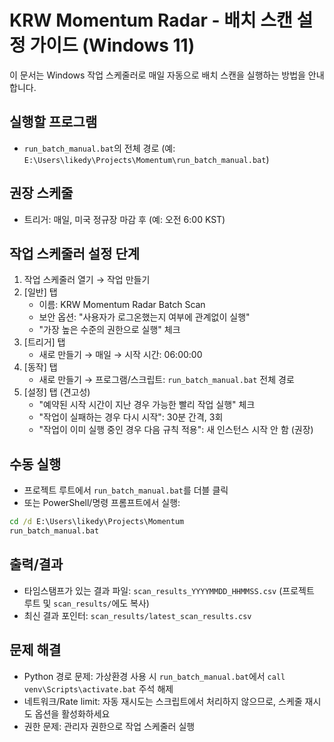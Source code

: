 # KRW Momentum Radar - 배치 스캔 설정 가이드 (Windows 11)

이 문서는 Windows 작업 스케줄러로 매일 자동으로 배치 스캔을 실행하는 방법을 안내합니다.

## 실행할 프로그램
- `run_batch_manual.bat`의 전체 경로 (예: `E:\Users\likedy\Projects\Momentum\run_batch_manual.bat`)

## 권장 스케줄
- 트리거: 매일, 미국 정규장 마감 후 (예: 오전 6:00 KST)

## 작업 스케줄러 설정 단계
1. 작업 스케줄러 열기 → 작업 만들기
2. [일반] 탭
   - 이름: KRW Momentum Radar Batch Scan
   - 보안 옵션: "사용자가 로그온했는지 여부에 관계없이 실행"
   - "가장 높은 수준의 권한으로 실행" 체크
3. [트리거] 탭
   - 새로 만들기 → 매일 → 시작 시간: 06:00:00
4. [동작] 탭
   - 새로 만들기 → 프로그램/스크립트: `run_batch_manual.bat` 전체 경로
5. [설정] 탭 (견고성)
   - "예약된 시작 시간이 지난 경우 가능한 빨리 작업 실행" 체크
   - "작업이 실패하는 경우 다시 시작": 30분 간격, 3회
   - "작업이 이미 실행 중인 경우 다음 규칙 적용": 새 인스턴스 시작 안 함 (권장)

## 수동 실행
- 프로젝트 루트에서 `run_batch_manual.bat`를 더블 클릭
- 또는 PowerShell/명령 프롬프트에서 실행:

```bat
cd /d E:\Users\likedy\Projects\Momentum
run_batch_manual.bat
```

## 출력/결과
- 타임스탬프가 있는 결과 파일: `scan_results_YYYYMMDD_HHMMSS.csv` (프로젝트 루트 및 `scan_results/`에도 복사)
- 최신 결과 포인터: `scan_results/latest_scan_results.csv`

## 문제 해결
- Python 경로 문제: 가상환경 사용 시 `run_batch_manual.bat`에서 `call venv\Scripts\activate.bat` 주석 해제
- 네트워크/Rate limit: 자동 재시도는 스크립트에서 처리하지 않으므로, 스케줄 재시도 옵션을 활성화하세요
- 권한 문제: 관리자 권한으로 작업 스케줄러 실행



